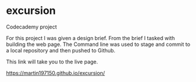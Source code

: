 # excursion
Codecademy project

For this project I was given a design brief. From the brief I tasked with building the web page. The Command line was used to stage and commit to a local repository and then pushed to Github.

This link will take you to the live page.

https://martin197150.github.io/excursion/
